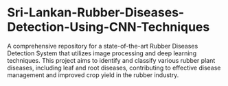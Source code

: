 # Sri-Lankan-Rubber-Diseases-Detection-Using-CNN-Techniques
 A comprehensive repository for a state-of-the-art Rubber Diseases Detection System that utilizes image processing and deep learning techniques. This project aims to identify and classify various rubber plant diseases, including leaf and root diseases, contributing to effective disease management and improved crop yield in the rubber industry.
